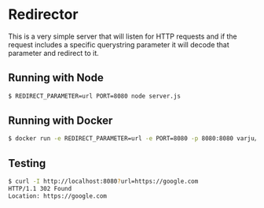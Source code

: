 Redirector
==========

This is a very simple server that will listen for HTTP requests and if the request includes a specific querystring parameter it will decode that parameter and redirect to it.

Running with Node
-----------------

```sh
$ REDIRECT_PARAMETER=url PORT=8080 node server.js
```

Running with Docker
-------------------

```sh
$ docker run -e REDIRECT_PARAMETER=url -e PORT=8080 -p 8080:8080 varju/redirector
```

Testing
-------

```sh
$ curl -I http://localhost:8080?url=https://google.com
HTTP/1.1 302 Found
Location: https://google.com
```
